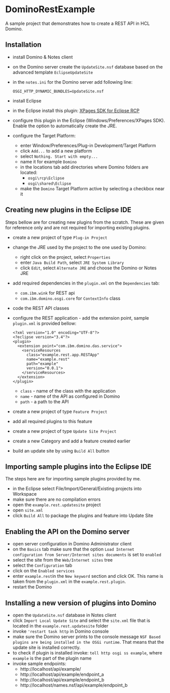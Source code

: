 # DominoRestExample

A sample project that demonstrates how to create a REST API in HCL Domino.

## Installation

- install Domino & Notes client
- on the Domino server create the `UpdateSite.nsf` database based on the advanced template `EclipseUpdateSite`
- in the `notes.ini` for the Domino server add following line:

      OSGI_HTTP_DYNAMIC_BUNDLES=UpdateSite.nsf

- install Eclipse
- in the Eclipse install this plugin: [XPages SDK for Eclipse RCP](https://www.openntf.org/main.nsf/project.xsp?r=project/XPages%20SDK%20for%20Eclipse%20RCP)
- configure this plugin in the Eclipse (Windows/Preferences/XPages SDK). Enable the option to automatically create the JRE.
- configure the Target Platform:
  - enter Window/Preferences/Plug-in Development/Target Platform
  - click `Add...` to add a new platform
  - select `Nothing. Start with empty...`
  - name it for example `Domino`
  - in the locations tab add directories where Domino folders are located:
	  - `osgi\rcp\Eclipse`
	  - `osgi\shared\Eclipse`
  - make the `Domino` Target Platform active by selecting a checkbox near it


## Creating new plugins in the Eclipse IDE

Steps bellow are for creating new plugins from the scratch. These are given for reference only and are not required for importing existing plugins.

- create a new project of type `Plug-in Project`
- change the JRE used by the project to the one used by Domino:
	- right click on the project, select `Properties`
	- enter `Java Build Path`, select `JRE System Library`
	- click `Edit`, select `Alternate JRE` and choose the Domino or Notes JRE
- add required dependencies in the `plugin.xml` on the `Dependencies` tab:
	- `com.ibm.wink` for REST api
	- `com.ibm.domino.osgi.core` for `ContextInfo` class
- code the REST API classes
- configure the REST application - add the extension point, sample  `plugin.xml` is provided bellow:

      <?xml version="1.0" encoding="UTF-8"?>
      <?eclipse version="3.4"?>
      <plugin>
        <extension point="com.ibm.domino.das.service">
          <serviceResources
            class="example.rest.app.RESTApp"
            name="example.rest"
            path="example"
            version="0.0.1">
          </serviceResources>
        </extension>
      </plugin>

	- `class` - name of the class with the application
	- `name` - name of the API as configured in Domino
	- `path` - a path to the API
- create a new project of type `Feature Project`
- add all required plugins to this feature
- create a new project of type `Update Site Project`
- create a new Category and add a feature created earlier
- build an update site by using `Build All` button

## Importing sample plugins into the Eclipse IDE

The steps here are for importing sample plugins provided by me.
- in the Eclipse select File/Import/General/Existing projects into Workspace
- make sure there are no compilation errors
- open the `example.rest.updatesite` project
- open `site.xml`
- click `Build All` to package the plugins and feature into Update Site

## Enabling the API on the Domino server
- open server configuration in Domino Administrator client
- on the `Basics` tab make sure that the option `Load Internet configuration from Server/Internet sites documents` is set to `enabled`
- select the site from the `Web/Internet sites` tree
- select the `Configuration` tab
- click on the `Enabled services`
- enter `example.rest`in the `New keyword` section and click OK. This name is taken from the `plugin.xml` in the `example.rest.plugin`.
- restart the Domino

## Installing a new version of plugins into Domino

- open the `UpdateSite.nsf` database in Notes client
- click `Import Local Update Site` and select the `site.xml` file that is located in the `example.rest.updatesite` folder
- invoke `'restart task http` in Domino console
- make sure the Domino server prints to the console message `NSF Based plugins are being installed in the OSGi runtime`. That means that the update site is installed correctly.
- to check if plugin is installed invoke: `tell http osgi ss example`, where `example` is the part of the plugin name
- invoke sample endpoints:
	- http://localhost/api/example/
	- http://localhost/api/example/endpoint_a
	- http://localhost/api/example/endpoint_b
	- http://localhost/names.nsf/api/example/endpoint_b


